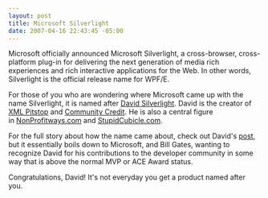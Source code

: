 ```yaml
---
layout: post
title: Microsoft Silverlight
date: 2007-04-16 22:43:45 -05:00
---
```


Microsoft officially announced Microsoft Silverlight, a cross-browser, cross-platform plug-in for delivering the next generation of media rich experiences and rich interactive applications for the Web. In other words, Silverlight is the official release name for WPF/E.

For those of you who are wondering where Microsoft came up with the name Silverlight, it is named after [David Silverlight](http://www.xmlpitstop.com/HeadGeek/Headgeek_BIO.aspx). David is the creator of [XML Pitstop](http://www.xmlpitstop.com/) and [Community Credit](http://www.community-credit.com/). He is also a central figure in [NonProfitways.com](http://www.nonprofitways.com/) and [StupidCubicle.com](http://www.stupidcubicle.com/).

For the full story about how the name came about, check out David's [post](http://www.community-credit.com/cs/blogs/starbucks_is_my_home/archive/2007/04/16/Microsoft-Silverlight-_2D00_-What-an-Honor_210021002100_.aspx), but it essentially boils down to Microsoft, and Bill Gates, wanting to recognize David for his contributions to the developer community in some way that is above the normal MVP or ACE Award status.

Congratulations, David! It's not everyday you get a product named after you.
